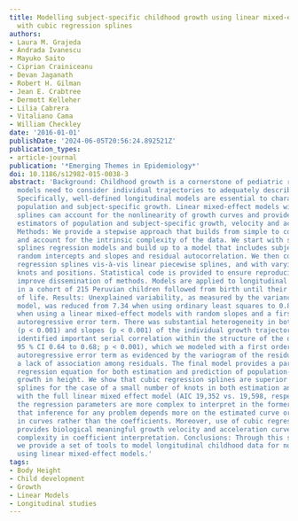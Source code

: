 ```yaml
---
title: Modelling subject-specific childhood growth using linear mixed-effect models
  with cubic regression splines
authors:
- Laura M. Grajeda
- Andrada Ivanescu
- Mayuko Saito
- Ciprian Crainiceanu
- Devan Jaganath
- Robert H. Gilman
- Jean E. Crabtree
- Dermott Kelleher
- Lilia Cabrera
- Vitaliano Cama
- William Checkley
date: '2016-01-01'
publishDate: '2024-06-05T20:56:24.892521Z'
publication_types:
- article-journal
publication: '*Emerging Themes in Epidemiology*'
doi: 10.1186/s12982-015-0038-3
abstract: 'Background: Childhood growth is a cornerstone of pediatric research. Statistical
  models need to consider individual trajectories to adequately describe growth outcomes.
  Specifically, well-defined longitudinal models are essential to characterize both
  population and subject-specific growth. Linear mixed-effect models with cubic regression
  splines can account for the nonlinearity of growth curves and provide reasonable
  estimators of population and subject-specific growth, velocity and acceleration.
  Methods: We provide a stepwise approach that builds from simple to complex models,
  and account for the intrinsic complexity of the data. We start with standard cubic
  splines regression models and build up to a model that includes subject-specific
  random intercepts and slopes and residual autocorrelation. We then compared cubic
  regression splines vis-à-vis linear piecewise splines, and with varying number of
  knots and positions. Statistical code is provided to ensure reproducibility and
  improve dissemination of methods. Models are applied to longitudinal height measurements
  in a cohort of 215 Peruvian children followed from birth until their fourth year
  of life. Results: Unexplained variability, as measured by the variance of the regression
  model, was reduced from 7.34 when using ordinary least squares to 0.81 (p < 0.001)
  when using a linear mixed-effect models with random slopes and a first order continuous
  autoregressive error term. There was substantial heterogeneity in both the intercept
  (p < 0.001) and slopes (p < 0.001) of the individual growth trajectories. We also
  identified important serial correlation within the structure of the data (ρ = 0.66;
  95 % CI 0.64 to 0.68; p < 0.001), which we modeled with a first order continuous
  autoregressive error term as evidenced by the variogram of the residuals and by
  a lack of association among residuals. The final model provides a parametric linear
  regression equation for both estimation and prediction of population- and individual-level
  growth in height. We show that cubic regression splines are superior to linear regression
  splines for the case of a small number of knots in both estimation and prediction
  with the full linear mixed effect model (AIC 19,352 vs. 19,598, respectively). While
  the regression parameters are more complex to interpret in the former, we argue
  that inference for any problem depends more on the estimated curve or differences
  in curves rather than the coefficients. Moreover, use of cubic regression splines
  provides biological meaningful growth velocity and acceleration curves despite increased
  complexity in coefficient interpretation. Conclusions: Through this stepwise approach,
  we provide a set of tools to model longitudinal childhood data for non-statisticians
  using linear mixed-effect models.'
tags:
- Body Height
- Child development
- Growth
- Linear Models
- Longitudinal studies
---
```

